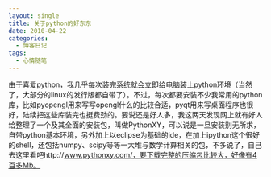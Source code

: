 ```yaml
---
layout: single
title: 关于python的好东东
date: 2010-04-22
categories:
  - 博客日记
tags:
  - 心情随笔
---
```


由于喜爱python，我几乎每次装完系统就会立即给电脑装上python环境（当然了，大部分的linux的发行版都自带了）。不过，每次都要安装不少我常用的python库，比如pyopengl用来写写opengl什么的比较合适，pyqt用来写桌面程序也很好，陆续把这些库装完也挺费劲的。要说还是好人多，我这两天发现网上就有好人给整理了一个及其全面的安装包，叫做PythonXY，可以说是一旦安装别无所求，自带python基本环境，另外加上以eclipse为基础的ide，在加上ipython这个很好的shell，还包括numpy、scipy等等一大堆与数学计算相关的包，不多说了，自己去这里看吧http&#58;//www.pythonxy.com/，要下载完整的压缩包比较大，好像有4百多Mb。

